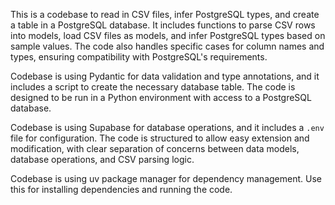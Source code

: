 This is a codebase to read in CSV files, infer PostgreSQL types, and create a table in a PostgreSQL database. It includes functions to parse CSV rows into models, load CSV files as models, and infer PostgreSQL types based on sample values. The code also handles specific cases for column names and types, ensuring compatibility with PostgreSQL's requirements.

Codebase is using Pydantic for data validation and type annotations, and it includes a script to create the necessary database table. The code is designed to be run in a Python environment with access to a PostgreSQL database.

Codebase is using Supabase for database operations, and it includes a `.env` file for configuration. The code is structured to allow easy extension and modification, with clear separation of concerns between data models, database operations, and CSV parsing logic.

Codebase is using uv package manager for dependency management. Use this for installing dependencies and running the code.

